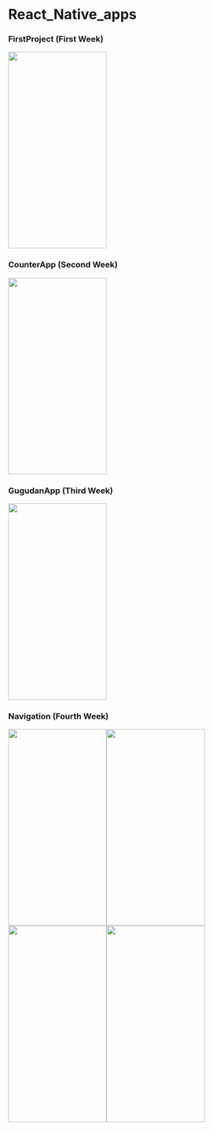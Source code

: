 # React_Native_apps

### FirstProject (First Week)
<img src="https://user-images.githubusercontent.com/104751913/222900229-a4d6dbc8-cc07-4e22-915f-81ea25256420.jpeg" width="200" height="400"/>

### CounterApp (Second Week)
<img src="https://user-images.githubusercontent.com/104751913/223936180-422c6ba5-a28f-41f3-9741-531679c006c7.png"  width="200" height="400"/>

### GugudanApp (Third Week)
<img src="https://user-images.githubusercontent.com/104751913/225520747-ec0be1a0-8ec0-4dc5-9558-60e7740f0c60.png"  width="200" height="400"/>

### Navigation (Fourth Week)
<img src="https://user-images.githubusercontent.com/104751913/227108723-c95f354f-fa2d-4ac1-9f87-d436dce29329.png" width="200" height="400" /><img src="https://user-images.githubusercontent.com/104751913/227108756-e6e5fd23-c03a-4f09-8eaf-e3e4698c6ebb.png" width="200" height="400" />
<img src="https://user-images.githubusercontent.com/104751913/227108768-7f3e3da9-8d7b-4b5a-b897-11bf1e8823a0.png" width="200" height="400" /><img src="https://user-images.githubusercontent.com/104751913/227108774-1c7688f2-2776-4198-8375-a86dcc9bbfd5.png" width="200" height="400" />

